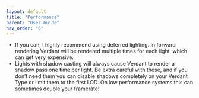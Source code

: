 ```yaml
---
layout: default
title: "Performance"
parent: "User Guide"
nav_order: "6"
---
```


* If you can, I highly recommend using deferred lighting. In forward rendering Verdant will be rendered multiple times for each light, which can get very expensive.
* Lights with shadow casting will always cause Verdant to render a shadow pass one time per light. Be extra careful with these, and if you don’t need them you can disable shadows completely on your Verdant Type or limit them to the first LOD. On low performance systems this can sometimes double your framerate!